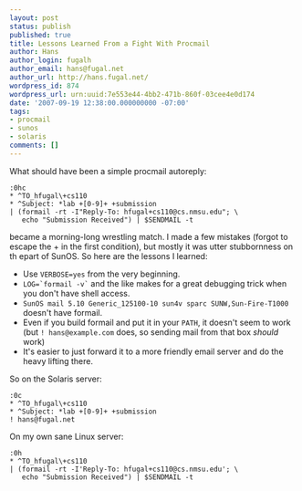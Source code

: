 ```yaml
---
layout: post
status: publish
published: true
title: Lessons Learned From a Fight With Procmail
author: Hans
author_login: fugalh
author_email: hans@fugal.net
author_url: http://hans.fugal.net/
wordpress_id: 874
wordpress_url: urn:uuid:7e553e44-4bb2-471b-860f-03cee4e0d174
date: '2007-09-19 12:38:00.000000000 -07:00'
tags:
- procmail
- sunos
- solaris
comments: []
---
```

<p>What should have been a simple procmail autoreply:</p>

<pre><code>:0hc
* ^TO_hfugal\+cs110
* ^Subject: *lab +[0-9]+ +submission
| (formail -rt -I"Reply-To: hfugal+cs110@cs.nmsu.edu"; \
   echo "Submission Received") | $SENDMAIL -t
</code></pre>

<p>became a morning-long wrestling match. I made a few mistakes (forgot to escape the + in the first condition), but mostly it was utter stubbornness on th epart of SunOS. So here are the lessons I learned:</p>

<ul>
<li>Use <code>VERBOSE=yes</code> from the very beginning.</li>
<li><code>LOG=`formail -v`</code> and the like makes for a great debugging trick when you don't have shell access.</li>
<li><code>SunOS mail 5.10 Generic_125100-10 sun4v sparc SUNW,Sun-Fire-T1000</code> doesn't have formail.</li>
<li>Even if you build formail and put it in your <code>PATH</code>, it doesn't seem to work (but <code>! hans@example.com</code> does, so sending mail from that box <em>should</em> work)</li>
<li>It's easier to just forward it to a more friendly email server and do the heavy lifting there.</li>
</ul>

<p>So on the Solaris server:</p>

<pre><code>:0c
* ^TO_hfugal\+cs110
* ^Subject: *lab +[0-9]+ +submission
! hans@fugal.net
</code></pre>

<p>On my own sane Linux server:</p>

<pre><code>:0h
* ^TO_hfugal\+cs110
| (formail -rt -I'Reply-To: hfugal+cs110@cs.nmsu.edu'; \
   echo "Submission Received") | $SENDMAIL -t
</code></pre>
